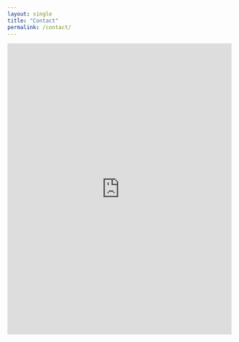 ```yaml
---
layout: single
title: "Contact"
permalink: /contact/
---
```


<style>
.iframe-container {
  position: relative;
  width: 100%;
  padding-bottom: 130%; /* Mobil uyum oranı */
  height: 0;
  overflow: hidden;
}

.iframe-container iframe {
  position: absolute;
  top: 0;
  left: 0;
  width: 100%;
  height: 100%;
  border: 0;
}
</style>

<div class="iframe-container">
  <iframe src="https://app.simplymeet.me/aliyalcinkaya/aliyalcinkaya-45-1754203259093?is_widget=1&view=compact&specific-meeting-type=1" frameborder="0" scrolling="yes"></iframe>
</div>
